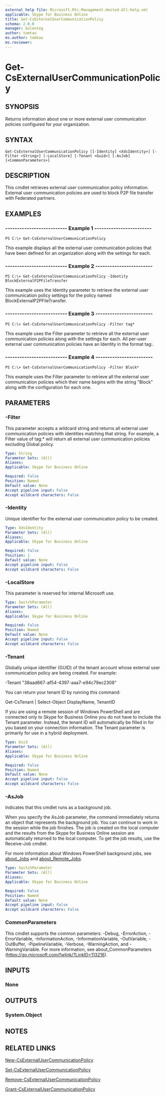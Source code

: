 ```yaml
---
external help file: Microsoft.Rtc.Management.Hosted.dll-help.xml
applicable: Skype for Business Online
title: Get-CsExternalUserCommunicationPolicy
schema: 2.0.0
manager: bulenteg
author: tomtau
ms.author: tomkau
ms.reviewer:
---
```


# Get-CsExternalUserCommunicationPolicy

## SYNOPSIS

Returns information about one or more external user communication policies configured for your organization. 

## SYNTAX

```
Get-CsExternalUserCommunicationPolicy [[-Identity] <XdsIdentity>] [-Filter <String>] [-LocalStore] [-Tenant <Guid>] [-AsJob] [<CommonParameters>]
```

## DESCRIPTION
This cmdlet retrieves external user communication policy information. External user communication policies are used to block P2P file transfer with Federated partners.

## EXAMPLES

### -------------------------- Example 1 ------------------------
```
PS C:\> Get-CsExternalUserCommunicationPolicy
```

This example displays all the external user communication policies that have been defined for an organization along with the settings for each.

### -------------------------- Example 2 ------------------------
```
PS C:\> Get-CsExternalUserCommunicationPolicy -Identity BlockExternalP2PFileTransfer
```

This example uses the Identity parameter to retrieve the external user communication policy settings for the policy named BlockExternalP2PFileTransfer.

### -------------------------- Example 3 ------------------------
```
PS C:\> Get-CsExternalUserCommunicationPolicy -Filter tag*
```

This example uses the Filter parameter to retrieve all the external user communication policies along with the settings for each. All per-user external user communication policies have an Identity in the format tag:<ExternalUserCommunicationPolicy>.
 
### -------------------------- Example 4 ------------------------
```
PS C:\> Get-CsExternalUserCommunicationPolicy -Filter Block*
```

This example uses the Filter parameter to retrieve all the external user communication policies which their name begins with the string "Block" along with the configuration for each one.

## PARAMETERS

### -Filter
This parameter accepts a wildcard string and returns all external user communication policies with identities matching that string. For example, a Filter value of tag:* will return all external user communication policies excluding Global policy.

```yaml
Type: String
Parameter Sets: (All)
Aliases: 
Applicable: Skype for Business Online

Required: False
Position: Named
Default value: None
Accept pipeline input: False
Accept wildcard characters: False
```

### -Identity
Unique identifier for the external user communication policy to be created.

```yaml
Type: XdsIdentity
Parameter Sets: (All)
Aliases: 
Applicable: Skype for Business Online

Required: False
Position: 1
Default value: None
Accept pipeline input: False
Accept wildcard characters: False
```
### -LocalStore
This parameter is reserved for internal Microsoft use.

```yaml
Type: SwitchParameter
Parameter Sets: (All)
Aliases: 
Applicable: Skype for Business Online

Required: False
Position: Named
Default value: None
Accept pipeline input: False
Accept wildcard characters: False
```

### -Tenant
Globally unique identifier (GUID) of the tenant account whose external user communication policy are being created. For example:

-Tenant "38aad667-af54-4397-aaa7-e94c79ec2308"

You can return your tenant ID by running this command:

Get-CsTenant | Select-Object DisplayName, TenantID

If you are using a remote session of Windows PowerShell and are connected only to Skype for Business Online you do not have to include the Tenant parameter. Instead, the tenant ID will automatically be filled in for you based on your connection information. The Tenant parameter is primarily for use in a hybrid deployment.

```yaml
Type: Guid
Parameter Sets: (All)
Aliases: 
Applicable: Skype for Business Online

Required: False
Position: Named
Default value: None
Accept pipeline input: False
Accept wildcard characters: False
```

### -AsJob
Indicates that this cmdlet runs as a background job.

When you specify the AsJob parameter, the command immediately returns an object that represents the background job. You can continue to work in the session while the job finishes. The job is created on the local computer and the results from the Skype for Business Online session are automatically returned to the local computer. To get the job results, use the Receive-Job cmdlet.

For more information about Windows PowerShell background jobs, see [about_Jobs](https://docs.microsoft.com/powershell/module/microsoft.powershell.core/about/about_jobs?view=powershell-6) and [about_Remote_Jobs](https://docs.microsoft.com/powershell/module/microsoft.powershell.core/about/about_remote_jobs?view=powershell-6).

```yaml
Type: SwitchParameter
Parameter Sets: (All)
Aliases: 
Applicable: Skype for Business Online

Required: False
Position: Named
Default value: None
Accept pipeline input: False
Accept wildcard characters: False
```

### CommonParameters
This cmdlet supports the common parameters: -Debug, -ErrorAction, -ErrorVariable, -InformationAction, -InformationVariable, -OutVariable, -OutBuffer, -PipelineVariable, -Verbose, -WarningAction, and -WarningVariable. For more information, see about_CommonParameters (https://go.microsoft.com/fwlink/?LinkID=113216).

## INPUTS

### None

## OUTPUTS

### System.Object

## NOTES

## RELATED LINKS
[New-CsExternalUserCommunicationPolicy](https://docs.microsoft.com/powershell/module/skype/new-csexternalusercommunicationpolicy?view=skype-ps)

[Set-CsExternalUserCommunicationPolicy](https://docs.microsoft.com/powershell/module/skype/set-csexternalusercommunicationpolicy?view=skype-ps)

[Remove-CsExternalUserCommunicationPolicy](https://docs.microsoft.com/powershell/module/skype/remove-csexternalusercommunicationpolicy?view=skype-ps)

[Grant-CsExternalUserCommunicationPolicy](https://docs.microsoft.com/powershell/module/skype/grant-csexternalusercommunicationpolicy?view=skype-ps)
